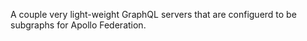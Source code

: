 A couple very light-weight GraphQL servers that are configuerd to be subgraphs for Apollo Federation.
